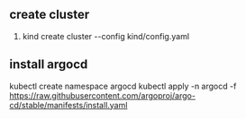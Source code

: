 ## create cluster

1. kind create cluster --config kind/config.yaml

## install argocd

kubectl create namespace argocd
kubectl apply -n argocd -f https://raw.githubusercontent.com/argoproj/argo-cd/stable/manifests/install.yaml
